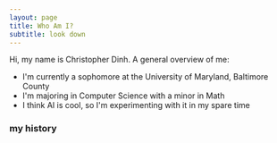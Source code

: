```yaml
---
layout: page
title: Who Am I?
subtitle: look down
---
```


Hi, my name is Christopher Dinh.
A general overview of me:

- I'm currently a sophomore at the University of Maryland, Baltimore County
- I'm majoring in Computer Science with a minor in Math
- I think AI is cool, so I'm experimenting with it in my spare time

### my history
